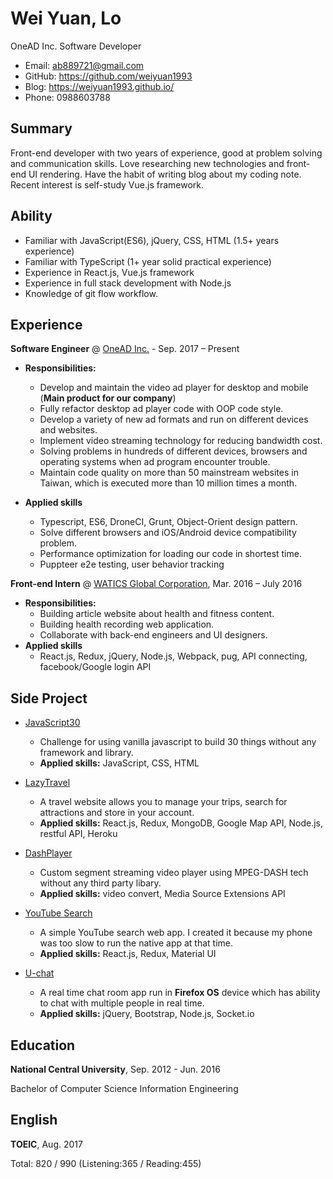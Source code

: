 # Wei Yuan, Lo
OneAD Inc. Software Developer
- Email: ab889721@gmail.com
- GitHub: https://github.com/weiyuan1993
- Blog: https://weiyuan1993.github.io/
- Phone: 0988603788

## Summary
Front-end developer with two years of experience, good at problem solving and communication skills. Love researching new technologies and front-end UI rendering.
Have the habit of writing blog about my coding note.  Recent interest is self-study Vue.js framework. 
## Ability

- Familiar with JavaScript(ES6), jQuery, CSS, HTML (1.5+ years experience)
- Familiar with TypeScript (1+ year solid practical experience)
- Experience in React.js, Vue.js framework
- Experience in full stack development with Node.js
- Knowledge of git flow workflow.

## Experience

**Software Engineer** @ [OneAD Inc.](https://www.onead.com.tw/) - Sep. 2017 – Present

- **Responsibilities:** 
    - Develop and maintain the video ad player for desktop and mobile (**Main product for our company**)
    - Fully refactor desktop ad player code with OOP code style.
    - Develop a variety of new ad formats and run on different devices and websites.
    - Implement video streaming technology for reducing bandwidth cost. 
    - Solving problems in hundreds of different devices, browsers and operating systems when ad program encounter trouble.
    - Maintain code quality on more than 50 mainstream  websites in Taiwan, which is executed more than 10 million times a month.

- **Applied skills**
    - Typescript, ES6, DroneCI, Grunt, Object-Orient design pattern.
    - Solve different browsers and iOS/Android device compatibility problem.
    - Performance optimization for loading our code in shortest time.
    - Puppteer e2e testing, user behavior tracking

**Front-end Intern** @ [WATICS Global Corporation](http://www.watics.com/), Mar. 2016 – July 2016
- **Responsibilities:** 
    - Building article website about health and fitness content. 
    - Building health recording web application.
    - Collaborate with back-end engineers and UI designers.
- **Applied skills**
    - React.js, Redux, jQuery, Node.js, Webpack, pug, API connecting, facebook/Google login API

## Side Project

- [JavaScript30](https://github.com/weiyuan1993/JavaScript30/blob/master/README.md)
    - Challenge for using vanilla javascript to build 30 things without any framework and library.
    - **Applied skills:** JavaScript, CSS, HTML

- [LazyTravel](https://lazytravel.herokuapp.com/)
    - A travel website allows you to manage your trips, search for attractions and store in your account.
    - **Applied skills:** React.js, Redux, MongoDB, Google Map API, Node.js, restful API, Heroku

- [DashPlayer](https://github.com/weiyuan1993/dashPlayer)
    - Custom segment streaming video player using MPEG-DASH tech without any third party libary.
    - **Applied skills:** video convert, Media Source Extensions API

- [YouTube Search](http://www.weiyuan1993.byethost22.com/WebsiteDesign/React-YouTube/)
    - A simple YouTube search web app. I created it because my phone was too slow to run the native app at that time.
    - **Applied skills:** React.js, Redux, Material UI

- [U-chat](http://u-chat-weiyuan.herokuapp.com/)
    - A real time chat room app run in **Firefox OS** device which has ability to chat with multiple people in real time.
    - **Applied skills:** jQuery, Bootstrap, Node.js, Socket.io

## Education

**National Central University**, Sep. 2012 - Jun. 2016

Bachelor of Computer Science Information Engineering

## English

**TOEIC**, Aug. 2017

Total: 820 / 990 (Listening:365 / Reading:455)
